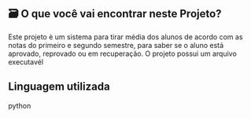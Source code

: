 ## 🗃️ O que você vai encontrar neste Projeto? 
Este projeto è um sistema para tirar média dos alunos de acordo com as notas do primeiro e segundo semestre, para saber se o aluno está aprovado, reprovado ou em recuperação. O projeto possui um arquivo executavél

## Linguagem utilizada
python

